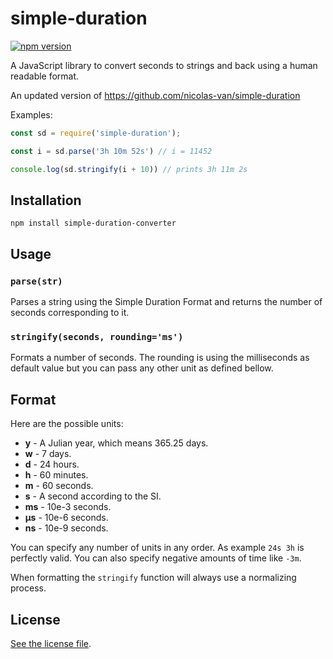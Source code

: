 
# simple-duration

[![npm version](https://img.shields.io/npm/v/simple-duration-converter.svg)](https://www.npmjs.com/package/simple-duration-converter)

A JavaScript library to convert seconds to strings and back using a human readable format.

An updated version of https://github.com/nicolas-van/simple-duration

Examples:

```javascript
const sd = require('simple-duration');

const i = sd.parse('3h 10m 52s') // i = 11452

console.log(sd.stringify(i + 10)) // prints 3h 11m 2s
```

## Installation

```
npm install simple-duration-converter
```

## Usage

### `parse(str)`

Parses a string using the Simple Duration Format and returns the number of seconds corresponding to it.

### `stringify(seconds, rounding='ms')`

Formats a number of seconds. The rounding is using the milliseconds as default value but you can pass any
other unit as defined bellow.

## Format

Here are the possible units:

* **y** - A Julian year, which means 365.25 days.
* **w** - 7 days.
* **d** - 24 hours.
* **h** - 60 minutes.
* **m** - 60 seconds.
* **s** - A second according to the SI.
* **ms** - 10e-3 seconds.
* **µs** - 10e-6 seconds.
* **ns** - 10e-9 seconds.

You can specify any number of units in any order. As example `24s 3h` is perfectly valid. You can also specify
negative amounts of time like `-3m`.

When formatting the `stringify` function will always use a normalizing process.

## License

[See the license file](./LICENSE.md).
